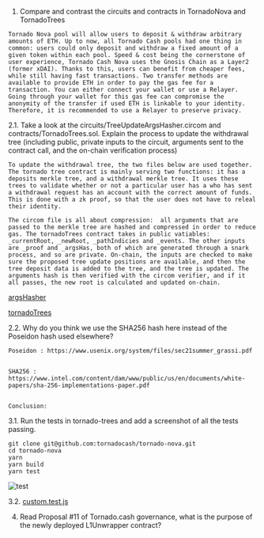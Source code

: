 
1.  Compare and contrast the circuits and contracts in TornadoNova and TornadoTrees

``` 
Tornado Nova pool will allow users to deposit & withdraw arbitrary amounts of ETH. Up to now, all Tornado Cash pools had one thing in common: users could only deposit and withdraw a fixed amount of a given token within each pool. Speed & cost being the cornerstone of user experience, Tornado Cash Nova uses the Gnosis Chain as a Layer2 (former xDAI). Thanks to this, users can benefit from cheaper fees, while still having fast transactions. Two transfer methods are available to provide ETH in order to pay the gas fee for a transaction. You can either connect your wallet or use a Relayer. Going through your wallet for this gas fee can compromise the anonymity of the transfer if used ETH is linkable to your identity. Therefore, it is recommended to use a Relayer to preserve privacy.
```

2.1. Take a look at the circuits/TreeUpdateArgsHasher.circom and contracts/TornadoTrees.sol. Explain the process to update the withdrawal tree (including public, private inputs to the circuit, arguments sent to the contract call, and the on-chain verification process)

```
To update the withdrawal tree, the two files below are used together. The tornado tree contract is mainly serving two functions: it has a deposits merkle tree, and a withdrawal merkle tree. It uses these trees to validate whether or not a particular user has a who has sent a withdrawal request has an account with the correct amount of funds. This is done with a zk proof, so that the user does not have to releal their identity.
```
```
The circom file is all about compression:  all arguments that are passed to the merkle tree are hashed and compressed in order to reduce gas. The tornadoTrees contract takes in public vatiables: _currentRoot, _newRoot, _pathIndicies and _events. The other inputs are _proof and _argsHas, both of which are generated through a snark process, and so are private. On-chain, the inputs are checked to make sure the proposed tree update positions are available, and then the tree deposit data is added to the tree, and the tree is updated. The arguments hash is then verified with the circom verifier, and if it all passes, the new root is calculated and updated on-chain.
```

[argsHasher](https://github.com/tornadocash/tornado-trees/blob/master/circuits/TreeUpdateArgsHasher.circom)

[tornadoTrees](https://github.com/tornadocash/tornado-trees/blob/master/contracts/TornadoTrees.sol)

2.2. Why do you think we use the SHA256 hash here instead of the Poseidon hash used elsewhere?

`
Poseidon : https://www.usenix.org/system/files/sec21summer_grassi.pdf
`
```
```
`
SHA256 : https://www.intel.com/content/dam/www/public/us/en/documents/white-papers/sha-256-implementations-paper.pdf
`
```
```
```
Conclusion:
```

3.1. Run the tests in tornado-trees and add a screenshot of all the tests passing.

  ```
  git clone git@github.com:tornadocash/tornado-nova.git
  cd tornado-nova
  yarn
  yarn build
  yarn test
  ```

![test](https://github.com/alienflip/zku/blob/main/week_2/TornadoCash/tornado-terst.png) 

3.2. [custom.test.js](https://github.com/alienflip/zku/blob/main/week_2/TornadoCash/tornado-nova/test/custom.test.js) 

4. Read Proposal #11 of Tornado.cash governance, what is the purpose of the newly deployed L1Unwrapper contract?

```
```
